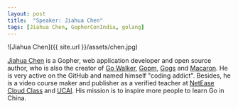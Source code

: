 ```yaml
---
layout: post
title:  "Speaker: Jiahua Chen"
tags: [Jiahua Chen, GopherConIndia, golang]
---
```


![Jiahua Chen]({{ site.url }}/assets/chen.jpg) 

[Jiahua Chen](https://twitter.com/joe2010xtmf) is a Gopher, web application developer and open source author, who is also the creator of [Go Walker](https://gowalker.org/), [Gopm](https://github.com/gpmgo/gopm), [Gogs](http://gogs.io/) and [Macaron](https://github.com/Unknwon/macaron). He is very active on the GitHub and named himself "coding addict". Besides, he is a video course maker and publisher as a verified teacher at [NetEase Cloud Class](http://study.163.com/u/Obahua) and [UCAI](http://www.ucai.cn/4347.html). His mission is to inspire more people to learn Go in China.


